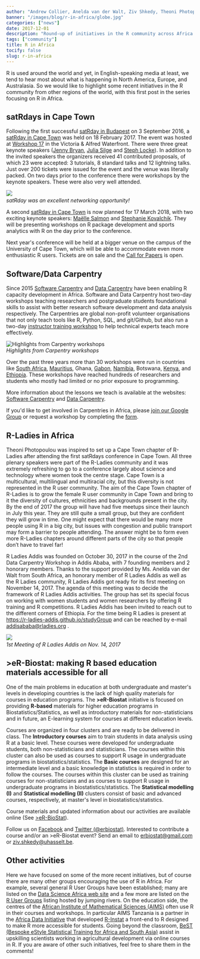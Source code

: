 ```yaml
---
author: "Andrew Collier, Anelda van der Walt, Ziv Shkedy, Theoni Photopoulou, Margareth Gfrerer and Heather Turner"
banner: "/images/blog/r-in-africa/globe.jpg"
categories: ["news"]
date: 2017-12-01
description: "Round-up of initiatives in the R community across Africa."
tags: ["community"]
title: R in Africa
tocify: false
slug: r-in-africa
---
```


R is used around the world and yet, in English-speaking media at least, we tend 
to hear most about what is happening in North America, Europe, and Australasia.
So we would like to highlight some recent initiatives in the R 
community from other regions of the world, with this first post in the series 
focusing on R in Africa.

<!--more--> 

## satRdays in Cape Town

Following the first successful 
[satRday in Budapest](http://budapest.satrdays.org/) on 3 September 2016, a 
[satRday in Cape Town](http://capetown2017.satrdays.org/) was held on 
18 February 2017. The event was hosted at 
[Workshop 17](http://workshop17.co.za/) in the Victoria & Alfred Waterfront. 
There were three great keynote speakers 
([Jenny Bryan](https://twitter.com/JennyBryan), 
[Julia Silge](https://twitter.com/juliasilge) and 
[Steph Locke](https://twitter.com/SteffLocke)). In addition to the invited 
speakers the organizers received 41 contributed proposals, of which 23 were 
accepted: 3 tutorials, 8 standard talks and 12 lightning talks. Just over 200 
tickets were issued for the event and the venue was literally packed. On two 
days prior to the conference there were workshops by the keynote speakers. 
These were also very well attended.

![](/images/blog/r-in-africa/D3S_6897.JPG)
*<br/>satRday was an excellent networking opportunity!*

A second [satRday in Cape Town](http://capetown2018.satrdays.org/) is now
planned for 17 March 2018, with two exciting keynote speakers: [Maëlle Salmon](https://twitter.com/maelle) and 
[Stephanie Kovalchik](https://twitter.com/StatsOnTheT). 
They will be presenting workshops on R package development and sports analytics
with R on the day prior to the conference.

Next year's conference will be held at a bigger venue on the campus of the 
University of Cape Town, which will be able to accommodate even more 
enthusiastic R users. Tickets are on sale and the 
[Call for Papers](https://www.papercall.io/satrday-cape-town-2018) is open.

## Software/Data Carpentry

Since 2015 [Software Carpentry](https://software-carpentry.org/) and 
[Data Carpentry](http://www.datacarpentry.org/) have been enabling R capacity
development in Africa. Software and Data Carpentry host two-day workshops 
teaching researchers and postgraduate students foundational skills to assist 
with better research software development and data analysis respectively. 
The Carpentries are global non-profit volunteer organisations that not only 
teach tools like R, Python, SQL, and git/Github, but also run a two-day 
[instructor training workshop](https://carpentries.github.io/instructor-training/) 
to help technical experts teach more effectively.

![Highlights from Carpentry workshops](/images/blog/r-in-africa/carpentries.jpg)
*<br/>Highlights from Carpentry workshops*

Over the past three years more than 30 workshops were run in countries like 
[South Africa](https://software-carpentry.org/blog/2017/05/instructor-training-south-africa.html), 
[Mauritius](https://software-carpentry.org/blog/2017/09/mauritius.html), Ghana,
[Gabon](https://software-carpentry.org/blog/2017/09/mauritius.html),
[Namibia](https://software-carpentry.org/blog/2017/09/namibia.html), Botswana,
[Kenya](http://www.datacarpentry.org/blog/tdwg/), and
[Ethiopia](https://software-carpentry.org/blog/2017/09/ethiopia.html). These 
workshops have reached hundreds of researchers and students who mostly had 
limited or no prior exposure to programming. 

More information about the lessons we teach is available at the websites: 
[Software Carpentry](https://software-carpentry.org/lessons/) and 
[Data Carpentry](http://www.datacarpentry.org/lessons/).

If you'd like to get involved in Carpentries in Africa, please
[join our Google Group](https://groups.google.com/forum/#!forum/swc-za) or 
request a workshop by completing the [form](https://software-carpentry.org/workshops/request/).

## R-Ladies in Africa

Theoni Photopoulou was inspired to set up a Cape Town chapter of R-Ladies after
attending the first satRdays conference in Cape Town. All three plenary speakers
were part of the R-Ladies community and it was extremely refreshing to go to a
conference largely about science and technology where women took the centre 
stage. Cape Town is a multicultural, multilingual and multiracial city, but this
diversity is not represented in the R user community. The aim of the Cape Town 
chapter of R-Ladies is to grow the female R user community in Cape Town and
bring to it the diversity of cultures, ethnicities and backgrounds present in 
the city. By the end of 2017 the group will have had five meetups since their 
launch in July this year. They are still quite a small group, but they are 
confident they will grow in time. One might expect that there would be 
many more people using R in a big city, but issues with congestion and public
transport may form a barrier to people attending. The answer might be to form
even more R-Ladies chapters around different parts of the city so that people
don’t have to travel far!

R Ladies Addis was founded on October 30, 2017 in the course of the 2nd Data 
Carpentry Workshop in Addis Ababa, with 7 founding members and 2 honorary 
members. Thanks to the support provided by Ms. Anelda van der Walt from 
South Africa, an honorary member of R Ladies Addis as well as the R Ladies 
community, R Ladies Addis got ready for its first meeting on November 14, 2017. 
The agenda of this meeting was to decide the framework of R 
Ladies Addis activities. The group has set its special focus on working 
with women students and women researchers by offering R training and R
competitions. R Ladies Addis has been invited to reach out to the different 
corners of Ethiopia. For the time being R Ladies is present at 
https://r-ladies-addis.github.io/studyGroup and can be reached by e-mail
addisababa@rladies.org .

![](/images/blog/r-in-africa/r-ladies-addis-ababa.png)
*<br/>1st Meeting of R Ladies Addis on Nov. 14, 2017*

## >eR-Biostat: making R based education materials accessible for all

One of the main problems in education at both undergraduate and master's 
levels in developing countries is the lack of high quality materials 
for courses in education programs. The **>eR-Biostat** initiative is focused on 
providing **R-based** materials for higher education programs in
Biostatistics/Statistics, as well as introductory materials for 
non-statisticians and in future, an E-learning system for courses at different 
education levels.

Courses are organized in four clusters and are ready to be delivered in class. 
The **Introductory courses** aim to train students in data analysis using R at a 
basic level. These courses were developed for undergraduate students, both 
non-statisticians and statisticians. The courses within this cluster can also 
be used as courses to support R usage in undergraduate programs in
biostatistics/statistics. The **Basic courses** are designed for an 
intermediate level and a basic knowledge in statistics is required in order to 
follow the courses. The courses within this cluster can be used as training
courses for non-statisticians and as courses to support R usage in 
undergraduate programs in biostatistics/statistics. The 
**Statistical modelling (I)** and **Statistical modelling (II)** clusters
consist of basic and advanced courses, respectively, at master's level in 
biostatistics/statistics.

Course materials and updated information about our activities are available 
online (See [>eR-BioStat](https://er-biostat.github.io/Courses/)).

Follow us on [Facebook](https://www.facebook.com/ER-BioStat-1463845487001786/) 
and [Twitter (@erbiostat)](https://twitter.com/erbiostat). Interested to 
contribute a course and/or an >eR-Biostat event? Send an email to 
erbiostat@gmail.com or ziv.shkedy@uhasselt.be.

## Other activities

Here we have focused on some of the more recent initiatives, but of 
course there are many other groups encouraging the use of R in Africa. For 
example, several general R User Groups have been established; many are listed 
on the [Data Science Africa web site](http://datascience-africa.org/) and a few 
more are listed on the [R User Groups](https://jumpingrivers.github.io/meetingsR/r-user-groups.html) 
listing hosted by jumping rivers. On the education side, the centres of the 
[African Institute of Mathematical Sciences (AIMS)](https://www.nexteinstein.org/) 
often use R in their courses and workshops. In particular AIMS Tanzania is a 
partner in the 
[Africa Data Initiative](http://www.africanmathsinitiative.net/blog/initiatives/african-data-initiative/) 
that developed [R-Instat](http://r-instat.org/index.html) a front-end to R 
designed to make R more accessible for students. Going beyond 
the classroom, 
[BeST (Bespoke eStyle Statistical Training for Africa and South Asia)](http://yieldingresults.org/) assist in upskilling scientists working in
agricultural development via online courses in R. If you are aware of other 
such initiatives, feel free to share them in the comments!

